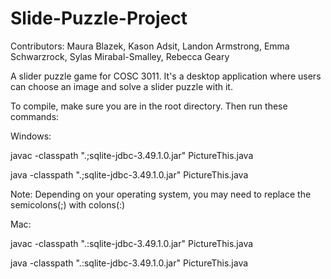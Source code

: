 # Slide-Puzzle-Project
Contributors: Maura Blazek, Kason Adsit, Landon Armstrong, Emma Schwarzrock, Sylas Mirabal-Smalley, Rebecca Geary

A slider puzzle game for COSC 3011. It's a desktop application where users can choose an image and solve a slider puzzle with it.


To compile, make sure you are in the root directory. Then run these commands: 

Windows:


javac -classpath ".;sqlite-jdbc-3.49.1.0.jar" PictureThis.java

java -classpath ".;sqlite-jdbc-3.49.1.0.jar" PictureThis.java

Note: Depending on your operating system, you may need to replace the semicolons(;) with colons(:) 

Mac:


javac -classpath ".:sqlite-jdbc-3.49.1.0.jar" PictureThis.java

java -classpath ".:sqlite-jdbc-3.49.1.0.jar" PictureThis.java
